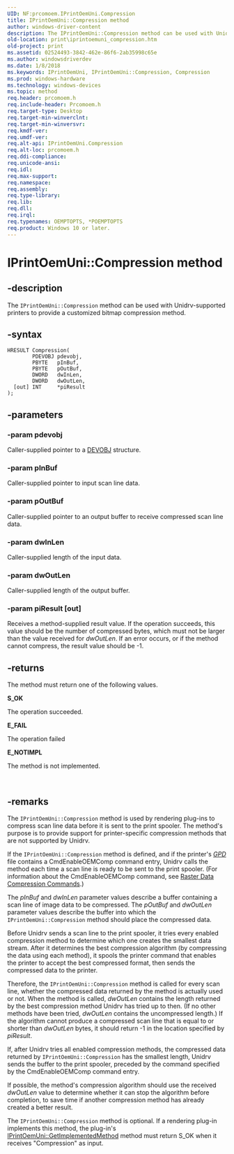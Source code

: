 ```yaml
---
UID: NF:prcomoem.IPrintOemUni.Compression
title: IPrintOemUni::Compression method
author: windows-driver-content
description: The IPrintOemUni::Compression method can be used with Unidrv-supported printers to provide a customized bitmap compression method.
old-location: print\iprintoemuni_compression.htm
old-project: print
ms.assetid: 02524493-3842-462e-86f6-2ab35998c65e
ms.author: windowsdriverdev
ms.date: 1/8/2018
ms.keywords: IPrintOemUni, IPrintOemUni::Compression, Compression
ms.prod: windows-hardware
ms.technology: windows-devices
ms.topic: method
req.header: prcomoem.h
req.include-header: Prcomoem.h
req.target-type: Desktop
req.target-min-winverclnt: 
req.target-min-winversvr: 
req.kmdf-ver: 
req.umdf-ver: 
req.alt-api: IPrintOemUni.Compression
req.alt-loc: prcomoem.h
req.ddi-compliance: 
req.unicode-ansi: 
req.idl: 
req.max-support: 
req.namespace: 
req.assembly: 
req.type-library: 
req.lib: 
req.dll: 
req.irql: 
req.typenames: OEMPTOPTS, *POEMPTOPTS
req.product: Windows 10 or later.
---
```


# IPrintOemUni::Compression method



## -description
The <code>IPrintOemUni::Compression</code> method can be used with Unidrv-supported printers to provide a customized bitmap compression method.



## -syntax

````
HRESULT Compression(
        PDEVOBJ pdevobj,
        PBYTE   pInBuf,
        PBYTE   pOutBuf,
        DWORD   dwInLen,
        DWORD   dwOutLen,
  [out] INT     *piResult
);
````


## -parameters

### -param pdevobj 

Caller-supplied pointer to a <a href="..\printoem\ns-printoem-_devobj.md">DEVOBJ</a> structure.


### -param pInBuf 

Caller-supplied pointer to input scan line data.


### -param pOutBuf 

Caller-supplied pointer to an output buffer to receive compressed scan line data.


### -param dwInLen 

Caller-supplied length of the input data.


### -param dwOutLen 

Caller-supplied length of the output buffer.


### -param piResult [out]

Receives a method-supplied result value. If the operation succeeds, this value should be the number of compressed bytes, which must not be larger than the value received for <i>dwOutLen</i>. If an error occurs, or if the method cannot compress, the result value should be -1.


## -returns
The method must return one of the following values.
<dl>
<dt><b>S_OK</b></dt>
</dl>The operation succeeded.
<dl>
<dt><b>E_FAIL</b></dt>
</dl>The operation failed
<dl>
<dt><b>E_NOTIMPL</b></dt>
</dl>The method is not implemented.

 


## -remarks
The <code>IPrintOemUni::Compression</code> method is used by rendering plug-ins to compress scan line data before it is sent to the print spooler. The method's purpose is to provide support for printer-specific compression methods that are not supported by Unidrv.

If the <code>IPrintOemUni::Compression</code> method is defined, and if the printer's <a href="wdkgloss.g#wdkgloss.generic_printer_description__gpd_#wdkgloss.generic_printer_description__gpd_"><i>GPD</i></a> file contains a CmdEnableOEMComp command entry, Unidrv calls the method each time a scan line is ready to be sent to the print spooler. (For information about the CmdEnableOEMComp command, see <a href="https://msdn.microsoft.com/fd88d009-7612-49cc-810a-b0d09b4b75b3">Raster Data Compression Commands</a>.)

The <i>pInBuf</i> and <i>dwInLen</i> parameter values describe a buffer containing a scan line of image data to be compressed. The <i>pOutBuf</i> and <i>dwOutLen</i> parameter values describe the buffer into which the <code>IPrintOemUni::Compression</code> method should place the compressed data.

Before Unidrv sends a scan line to the print spooler, it tries every enabled compression method to determine which one creates the smallest data stream. After it determines the best compression algorithm (by compressing the data using each method), it spools the printer command that enables the printer to accept the best compressed format, then sends the compressed data to the printer.

Therefore, the <code>IPrintOemUni::Compression</code> method is called for every scan line, whether the compressed data returned by the method is actually used or not. When the method is called, <i>dwOutLen</i> contains the length returned by the best compression method Unidrv has tried up to then. (If no other methods have been tried, <i>dwOutLen</i> contains the uncompressed length.) If the algorithm cannot produce a compressed scan line that is equal to or shorter than <i>dwOutLen</i> bytes, it should return -1 in the location specified by <i>piResult</i>.

If, after Unidrv tries all enabled compression methods, the compressed data returned by <code>IPrintOemUni::Compression</code> has the smallest length, Unidrv sends the buffer to the print spooler, preceded by the command specified by the CmdEnableOEMComp command entry.

If possible, the method's compression algorithm should use the received <i>dwOutLen</i> value to determine whether it can stop the algorithm before completion, to save time if another compression method has already created a better result.

The <code>IPrintOemUni::Compression</code> method is optional. If a rendering plug-in implements this method, the plug-in's <a href="https://msdn.microsoft.com/library/windows/hardware/ff554253">IPrintOemUni::GetImplementedMethod</a> method must return S_OK when it receives "Compression" as input.</p>
